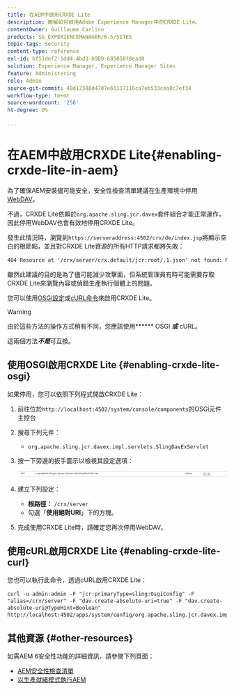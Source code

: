 ```yaml
---
title: 在AEM中啟用CRXDE Lite
description: 瞭解如何啟用Adobe Experience Manager中的CRXDE Lite。
contentOwner: Guillaume Carlino
products: SG_EXPERIENCEMANAGER/6.5/SITES
topic-tags: Security
content-type: reference
exl-id: bf51def2-1dd4-4bd3-b989-685058f0ead8
solution: Experience Manager, Experience Manager Sites
feature: Administering
role: Admin
source-git-commit: 48d12388d4707e61117116ca7eb533cea8c7ef34
workflow-type: tm+mt
source-wordcount: '256'
ht-degree: 0%

---
```


# 在AEM中啟用CRXDE Lite{#enabling-crxde-lite-in-aem}

為了確保AEM安裝儘可能安全，安全性檢查清單建議在生產環境中停用[WebDAV](/help/sites-administering/security-checklist.md#disable-webdav)。

不過，CRXDE Lite依賴於`org.apache.sling.jcr.davex`套件組合才能正常運作，因此停用WebDAV也會有效地停用CRXDE Lite。

發生此情況時，瀏覽到`https://serveraddress:4502/crx/de/index.jsp`將顯示空白的根節點，並且對CRXDE Lite資源的所有HTTP請求都將失敗：

```xml
404 Resource at '/crx/server/crx.default/jcr:root/.1.json' not found: No resource found
```

雖然此建議的目的是為了儘可能減少攻擊面，但系統管理員有時可能需要存取CRXDE Lite來瀏覽內容或偵錯生產執行個體上的問題。

您可以使用[OSGi設定](#enabling-crxde-lite-osgi)或[cURL命令](#enabling-crxde-lite-curl)來啟用CRXDE Lite。

>[!WARNING]
>
>由於這些方法的操作方式稍有不同，您應該使用&#x200B;****** OSGI ***或*** cURL。
>
>這兩個方法&#x200B;***不是***&#x200B;可互換。

## 使用OSGI啟用CRXDE Lite {#enabling-crxde-lite-osgi}

如果停用，您可以依照下列程式開啟CRXDE Lite：

1. 前往位於`http://localhost:4502/system/console/components`的OSGi元件主控台
1. 搜尋下列元件：

   * `org.apache.sling.jcr.davex.impl.servlets.SlingDavExServlet`

1. 按一下旁邊的扳手圖示以檢視其設定選項：

   ![chlimage_1-80](assets/chlimage_1-80a.png)

1. 建立下列設定：

   * **根路徑：** `/crx/server`
   * 勾選「**使用絕對URI**」下的方塊。

1. 完成使用CRXDE Lite時，請確定您再次停用WebDAV。

## 使用cURL啟用CRXDE Lite {#enabling-crxde-lite-curl}

您也可以執行此命令，透過cURL啟用CRXDE Lite：

```shell
curl -u admin:admin -F "jcr:primaryType=sling:OsgiConfig" -F "alias=/crx/server" -F "dav.create-absolute-uri=true" -F "dav.create-absolute-uri@TypeHint=Boolean" http://localhost:4502/apps/system/config/org.apache.sling.jcr.davex.impl.servlets.SlingDavExServlet
```

## 其他資源 {#other-resources}

如需AEM 6安全性功能的詳細資訊，請參閱下列頁面：

* [AEM安全性檢查清單](/help/sites-administering/security-checklist.md)
* [以生產就緒模式執行AEM](/help/sites-administering/production-ready.md)
